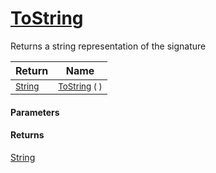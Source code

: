 # [ToString](./Signature-100663447.md)

Returns a string representation of the signature

| Return | Name | 
| --- | --- | 
| <sub>[String](https://docs.microsoft.com/en-us/dotnet/api/System.String)</sub> | <sub>[ToString](./Signature-100663447.md) (  )</sub> | 


#### Parameters

#### Returns
[String](https://docs.microsoft.com/en-us/dotnet/api/System.String)<br>
